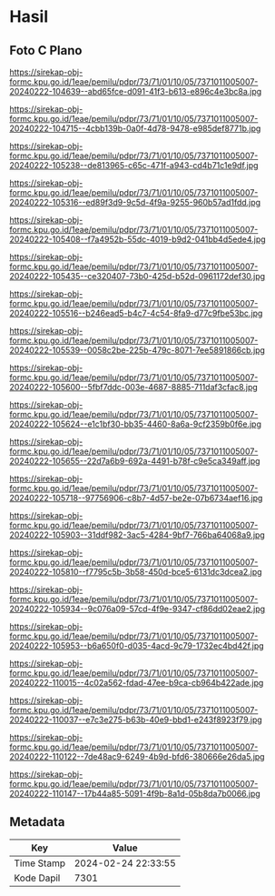 # Hasil

## Foto C Plano

https://sirekap-obj-formc.kpu.go.id/1eae/pemilu/pdpr/73/71/01/10/05/7371011005007-20240222-104639--abd65fce-d091-41f3-b613-e896c4e3bc8a.jpg

https://sirekap-obj-formc.kpu.go.id/1eae/pemilu/pdpr/73/71/01/10/05/7371011005007-20240222-104715--4cbb139b-0a0f-4d78-9478-e985def8771b.jpg

https://sirekap-obj-formc.kpu.go.id/1eae/pemilu/pdpr/73/71/01/10/05/7371011005007-20240222-105238--de813965-c65c-471f-a943-cd4b71c1e9df.jpg

https://sirekap-obj-formc.kpu.go.id/1eae/pemilu/pdpr/73/71/01/10/05/7371011005007-20240222-105316--ed89f3d9-9c5d-4f9a-9255-960b57ad1fdd.jpg

https://sirekap-obj-formc.kpu.go.id/1eae/pemilu/pdpr/73/71/01/10/05/7371011005007-20240222-105408--f7a4952b-55dc-4019-b9d2-041bb4d5ede4.jpg

https://sirekap-obj-formc.kpu.go.id/1eae/pemilu/pdpr/73/71/01/10/05/7371011005007-20240222-105435--ce320407-73b0-425d-b52d-0961172def30.jpg

https://sirekap-obj-formc.kpu.go.id/1eae/pemilu/pdpr/73/71/01/10/05/7371011005007-20240222-105516--b246ead5-b4c7-4c54-8fa9-d77c9fbe53bc.jpg

https://sirekap-obj-formc.kpu.go.id/1eae/pemilu/pdpr/73/71/01/10/05/7371011005007-20240222-105539--0058c2be-225b-479c-8071-7ee5891866cb.jpg

https://sirekap-obj-formc.kpu.go.id/1eae/pemilu/pdpr/73/71/01/10/05/7371011005007-20240222-105600--5fbf7ddc-003e-4687-8885-711daf3cfac8.jpg

https://sirekap-obj-formc.kpu.go.id/1eae/pemilu/pdpr/73/71/01/10/05/7371011005007-20240222-105624--e1c1bf30-bb35-4460-8a6a-9cf2359b0f6e.jpg

https://sirekap-obj-formc.kpu.go.id/1eae/pemilu/pdpr/73/71/01/10/05/7371011005007-20240222-105655--22d7a6b9-692a-4491-b78f-c9e5ca349aff.jpg

https://sirekap-obj-formc.kpu.go.id/1eae/pemilu/pdpr/73/71/01/10/05/7371011005007-20240222-105718--97756906-c8b7-4d57-be2e-07b6734aef16.jpg

https://sirekap-obj-formc.kpu.go.id/1eae/pemilu/pdpr/73/71/01/10/05/7371011005007-20240222-105903--31ddf982-3ac5-4284-9bf7-766ba64068a9.jpg

https://sirekap-obj-formc.kpu.go.id/1eae/pemilu/pdpr/73/71/01/10/05/7371011005007-20240222-105810--f7795c5b-3b58-450d-bce5-6131dc3dcea2.jpg

https://sirekap-obj-formc.kpu.go.id/1eae/pemilu/pdpr/73/71/01/10/05/7371011005007-20240222-105934--9c076a09-57cd-4f9e-9347-cf86dd02eae2.jpg

https://sirekap-obj-formc.kpu.go.id/1eae/pemilu/pdpr/73/71/01/10/05/7371011005007-20240222-105953--b6a650f0-d035-4acd-9c79-1732ec4bd42f.jpg

https://sirekap-obj-formc.kpu.go.id/1eae/pemilu/pdpr/73/71/01/10/05/7371011005007-20240222-110015--4c02a562-fdad-47ee-b9ca-cb964b422ade.jpg

https://sirekap-obj-formc.kpu.go.id/1eae/pemilu/pdpr/73/71/01/10/05/7371011005007-20240222-110037--e7c3e275-b63b-40e9-bbd1-e243f8923f79.jpg

https://sirekap-obj-formc.kpu.go.id/1eae/pemilu/pdpr/73/71/01/10/05/7371011005007-20240222-110122--7de48ac9-6249-4b9d-bfd6-380666e26da5.jpg

https://sirekap-obj-formc.kpu.go.id/1eae/pemilu/pdpr/73/71/01/10/05/7371011005007-20240222-110147--17b44a85-5091-4f9b-8a1d-05b8da7b0066.jpg


## Metadata

| Key        | Value               |
| ---------- | ------------------- |
| Time Stamp | 2024-02-24 22:33:55 |
| Kode Dapil | 7301                |



